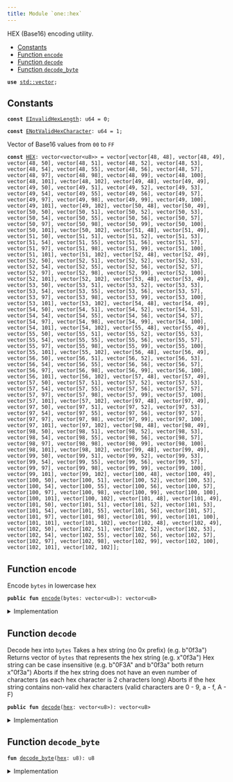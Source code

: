 ```yaml
---
title: Module `one::hex`
---
```


HEX (Base16) encoding utility.


-  [Constants](#@Constants_0)
-  [Function `encode`](#sui_hex_encode)
-  [Function `decode`](#sui_hex_decode)
-  [Function `decode_byte`](#sui_hex_decode_byte)


<pre><code><b>use</b> <a href="../std/vector.md#std_vector">std::vector</a>;
</code></pre>



<a name="@Constants_0"></a>

## Constants


<a name="sui_hex_EInvalidHexLength"></a>



<pre><code><b>const</b> <a href="../sui/hex.md#sui_hex_EInvalidHexLength">EInvalidHexLength</a>: u64 = 0;
</code></pre>



<a name="sui_hex_ENotValidHexCharacter"></a>



<pre><code><b>const</b> <a href="../sui/hex.md#sui_hex_ENotValidHexCharacter">ENotValidHexCharacter</a>: u64 = 1;
</code></pre>



<a name="sui_hex_HEX"></a>

Vector of Base16 values from <code>00</code> to <code>FF</code>


<pre><code><b>const</b> <a href="../sui/hex.md#sui_hex_HEX">HEX</a>: vector&lt;vector&lt;u8&gt;&gt; = vector[vector[48, 48], vector[48, 49], vector[48, 50], vector[48, 51], vector[48, 52], vector[48, 53], vector[48, 54], vector[48, 55], vector[48, 56], vector[48, 57], vector[48, 97], vector[48, 98], vector[48, 99], vector[48, 100], vector[48, 101], vector[48, 102], vector[49, 48], vector[49, 49], vector[49, 50], vector[49, 51], vector[49, 52], vector[49, 53], vector[49, 54], vector[49, 55], vector[49, 56], vector[49, 57], vector[49, 97], vector[49, 98], vector[49, 99], vector[49, 100], vector[49, 101], vector[49, 102], vector[50, 48], vector[50, 49], vector[50, 50], vector[50, 51], vector[50, 52], vector[50, 53], vector[50, 54], vector[50, 55], vector[50, 56], vector[50, 57], vector[50, 97], vector[50, 98], vector[50, 99], vector[50, 100], vector[50, 101], vector[50, 102], vector[51, 48], vector[51, 49], vector[51, 50], vector[51, 51], vector[51, 52], vector[51, 53], vector[51, 54], vector[51, 55], vector[51, 56], vector[51, 57], vector[51, 97], vector[51, 98], vector[51, 99], vector[51, 100], vector[51, 101], vector[51, 102], vector[52, 48], vector[52, 49], vector[52, 50], vector[52, 51], vector[52, 52], vector[52, 53], vector[52, 54], vector[52, 55], vector[52, 56], vector[52, 57], vector[52, 97], vector[52, 98], vector[52, 99], vector[52, 100], vector[52, 101], vector[52, 102], vector[53, 48], vector[53, 49], vector[53, 50], vector[53, 51], vector[53, 52], vector[53, 53], vector[53, 54], vector[53, 55], vector[53, 56], vector[53, 57], vector[53, 97], vector[53, 98], vector[53, 99], vector[53, 100], vector[53, 101], vector[53, 102], vector[54, 48], vector[54, 49], vector[54, 50], vector[54, 51], vector[54, 52], vector[54, 53], vector[54, 54], vector[54, 55], vector[54, 56], vector[54, 57], vector[54, 97], vector[54, 98], vector[54, 99], vector[54, 100], vector[54, 101], vector[54, 102], vector[55, 48], vector[55, 49], vector[55, 50], vector[55, 51], vector[55, 52], vector[55, 53], vector[55, 54], vector[55, 55], vector[55, 56], vector[55, 57], vector[55, 97], vector[55, 98], vector[55, 99], vector[55, 100], vector[55, 101], vector[55, 102], vector[56, 48], vector[56, 49], vector[56, 50], vector[56, 51], vector[56, 52], vector[56, 53], vector[56, 54], vector[56, 55], vector[56, 56], vector[56, 57], vector[56, 97], vector[56, 98], vector[56, 99], vector[56, 100], vector[56, 101], vector[56, 102], vector[57, 48], vector[57, 49], vector[57, 50], vector[57, 51], vector[57, 52], vector[57, 53], vector[57, 54], vector[57, 55], vector[57, 56], vector[57, 57], vector[57, 97], vector[57, 98], vector[57, 99], vector[57, 100], vector[57, 101], vector[57, 102], vector[97, 48], vector[97, 49], vector[97, 50], vector[97, 51], vector[97, 52], vector[97, 53], vector[97, 54], vector[97, 55], vector[97, 56], vector[97, 57], vector[97, 97], vector[97, 98], vector[97, 99], vector[97, 100], vector[97, 101], vector[97, 102], vector[98, 48], vector[98, 49], vector[98, 50], vector[98, 51], vector[98, 52], vector[98, 53], vector[98, 54], vector[98, 55], vector[98, 56], vector[98, 57], vector[98, 97], vector[98, 98], vector[98, 99], vector[98, 100], vector[98, 101], vector[98, 102], vector[99, 48], vector[99, 49], vector[99, 50], vector[99, 51], vector[99, 52], vector[99, 53], vector[99, 54], vector[99, 55], vector[99, 56], vector[99, 57], vector[99, 97], vector[99, 98], vector[99, 99], vector[99, 100], vector[99, 101], vector[99, 102], vector[100, 48], vector[100, 49], vector[100, 50], vector[100, 51], vector[100, 52], vector[100, 53], vector[100, 54], vector[100, 55], vector[100, 56], vector[100, 57], vector[100, 97], vector[100, 98], vector[100, 99], vector[100, 100], vector[100, 101], vector[100, 102], vector[101, 48], vector[101, 49], vector[101, 50], vector[101, 51], vector[101, 52], vector[101, 53], vector[101, 54], vector[101, 55], vector[101, 56], vector[101, 57], vector[101, 97], vector[101, 98], vector[101, 99], vector[101, 100], vector[101, 101], vector[101, 102], vector[102, 48], vector[102, 49], vector[102, 50], vector[102, 51], vector[102, 52], vector[102, 53], vector[102, 54], vector[102, 55], vector[102, 56], vector[102, 57], vector[102, 97], vector[102, 98], vector[102, 99], vector[102, 100], vector[102, 101], vector[102, 102]];
</code></pre>



<a name="sui_hex_encode"></a>

## Function `encode`

Encode <code>bytes</code> in lowercase hex


<pre><code><b>public</b> <b>fun</b> <a href="../sui/hex.md#sui_hex_encode">encode</a>(bytes: vector&lt;u8&gt;): vector&lt;u8&gt;
</code></pre>



<details>
<summary>Implementation</summary>


<pre><code><b>public</b> <b>fun</b> <a href="../sui/hex.md#sui_hex_encode">encode</a>(bytes: vector&lt;u8&gt;): vector&lt;u8&gt; {
    <b>let</b> (<b>mut</b> i, <b>mut</b> r, l) = (0, vector[], bytes.length());
    <b>let</b> hex_vector = <a href="../sui/hex.md#sui_hex_HEX">HEX</a>;
    <b>while</b> (i &lt; l) {
        r.append(hex_vector[bytes[i] <b>as</b> u64]);
        i = i + 1;
    };
    r
}
</code></pre>



</details>

<a name="sui_hex_decode"></a>

## Function `decode`

Decode hex into <code>bytes</code>
Takes a hex string (no 0x prefix) (e.g. b"0f3a")
Returns vector of <code>bytes</code> that represents the hex string (e.g. x"0f3a")
Hex string can be case insensitive (e.g. b"0F3A" and b"0f3a" both return x"0f3a")
Aborts if the hex string does not have an even number of characters (as each hex character is 2 characters long)
Aborts if the hex string contains non-valid hex characters (valid characters are 0 - 9, a - f, A - F)


<pre><code><b>public</b> <b>fun</b> <a href="../sui/hex.md#sui_hex_decode">decode</a>(<a href="../sui/hex.md#sui_hex">hex</a>: vector&lt;u8&gt;): vector&lt;u8&gt;
</code></pre>



<details>
<summary>Implementation</summary>


<pre><code><b>public</b> <b>fun</b> <a href="../sui/hex.md#sui_hex_decode">decode</a>(<a href="../sui/hex.md#sui_hex">hex</a>: vector&lt;u8&gt;): vector&lt;u8&gt; {
    <b>let</b> (<b>mut</b> i, <b>mut</b> r, l) = (0, vector[], <a href="../sui/hex.md#sui_hex">hex</a>.length());
    <b>assert</b>!(l % 2 == 0, <a href="../sui/hex.md#sui_hex_EInvalidHexLength">EInvalidHexLength</a>);
    <b>while</b> (i &lt; l) {
        <b>let</b> decimal = <a href="../sui/hex.md#sui_hex_decode_byte">decode_byte</a>(<a href="../sui/hex.md#sui_hex">hex</a>[i]) * 16 + <a href="../sui/hex.md#sui_hex_decode_byte">decode_byte</a>(<a href="../sui/hex.md#sui_hex">hex</a>[i + 1]);
        r.push_back(decimal);
        i = i + 2;
    };
    r
}
</code></pre>



</details>

<a name="sui_hex_decode_byte"></a>

## Function `decode_byte`



<pre><code><b>fun</b> <a href="../sui/hex.md#sui_hex_decode_byte">decode_byte</a>(<a href="../sui/hex.md#sui_hex">hex</a>: u8): u8
</code></pre>



<details>
<summary>Implementation</summary>


<pre><code><b>fun</b> <a href="../sui/hex.md#sui_hex_decode_byte">decode_byte</a>(<a href="../sui/hex.md#sui_hex">hex</a>: u8): u8 {
    <b>if</b> (48 &lt;= <a href="../sui/hex.md#sui_hex">hex</a> && <a href="../sui/hex.md#sui_hex">hex</a> &lt; 58) {
        <a href="../sui/hex.md#sui_hex">hex</a> - 48
    } <b>else</b> <b>if</b> (65 &lt;= <a href="../sui/hex.md#sui_hex">hex</a> && <a href="../sui/hex.md#sui_hex">hex</a> &lt; 71) {
        10 + <a href="../sui/hex.md#sui_hex">hex</a> - 65
    } <b>else</b> <b>if</b> (97 &lt;= <a href="../sui/hex.md#sui_hex">hex</a> && <a href="../sui/hex.md#sui_hex">hex</a> &lt; 103) {
        10 + <a href="../sui/hex.md#sui_hex">hex</a> - 97
    } <b>else</b> {
        <b>abort</b> <a href="../sui/hex.md#sui_hex_ENotValidHexCharacter">ENotValidHexCharacter</a>
    }
}
</code></pre>



</details>
